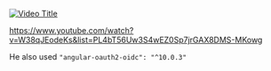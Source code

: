 [![Video Title](https://img.youtube.com/vi/W38qJEodeKs/0.jpg)](https://www.youtube.com/watch?v=W38qJEodeKs)


https://www.youtube.com/watch?v=W38qJEodeKs&list=PL4bT56Uw3S4wEZ0Sp7jrGAX8DMS-MKowg 


He also used `"angular-oauth2-oidc": "^10.0.3"`
